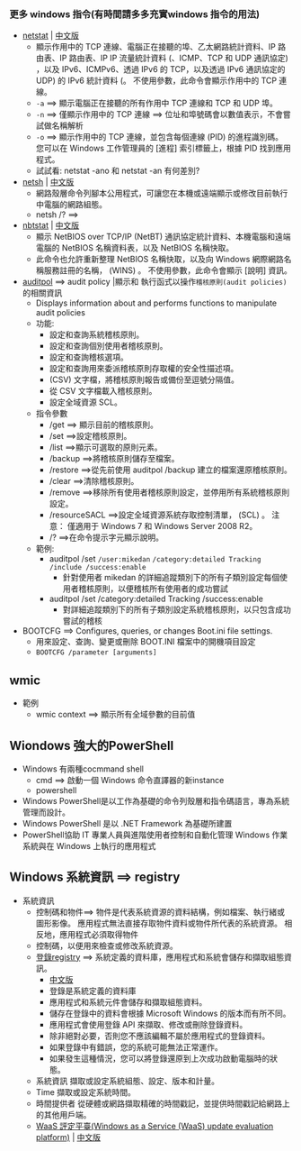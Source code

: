 ### 更多 windows 指令(有時間請多多充實windows 指令的用法)
- [netstat](https://learn.microsoft.com/en-us/windows-server/administration/windows-commands/netstat) |  [中文版](https://learn.microsoft.com/zh-tw/windows-server/administration/windows-commands/netstat)
  - 顯示作用中的 TCP 連線、電腦正在接聽的埠、乙太網路統計資料、IP 路由表、IP 路由表、IP IP 流量統計資料 (、ICMP、TCP 和 UDP 通訊協定) ，以及 IPv6、ICMPv6、透過 IPv6 的 TCP，以及透過 IPv6 通訊協定的 UDP) 的 IPv6 統計資料 (。 不使用參數，此命令會顯示作用中的 TCP 連線。
  - `-a`	==> 顯示電腦正在接聽的所有作用中 TCP 連線和 TCP 和 UDP 埠。
  - `-n`	==> 僅顯示作用中的 TCP 連線 ==> 位址和埠號碼會以數值表示，不會嘗試做名稱解析
  - `-o` ==> 顯示作用中的 TCP 連線，並包含每個連線 (PID) 的進程識別碼。 您可以在 Windows 工作管理員的 [進程] 索引標籤上，根據 PID 找到應用程式。
  - 試試看: netstat -ano 和 netstat -an 有何差別?
- [netsh](https://learn.microsoft.com/en-us/windows-server/administration/windows-commands/netsh)  | [中文版](https://learn.microsoft.com/zh-tw/windows-server/administration/windows-commands/netsh)
  - 網路殼層命令列腳本公用程式，可讓您在本機或遠端顯示或修改目前執行中電腦的網路組態。
  - netsh /? ==> 
- [nbtstat](https://learn.microsoft.com/en-us/windows-server/administration/windows-commands/nbtstat) | [中文版](https://learn.microsoft.com/zh-tw/windows-server/administration/windows-commands/nbtstat)
  - 顯示 NetBIOS over TCP/IP (NetBT) 通訊協定統計資料、本機電腦和遠端電腦的 NetBIOS 名稱資料表，以及 NetBIOS 名稱快取。
  - 此命令也允許重新整理 NetBIOS 名稱快取，以及向 Windows 網際網路名稱服務註冊的名稱， (WINS) 。 不使用參數，此命令會顯示 [說明] 資訊。 
- [auditpol](https://learn.microsoft.com/zh-tw/windows-server/administration/windows-commands/auditpol)  ==> audit policy |顯示和 執行函式以操作`稽核原則(audit policies)`的相關資訊
  - Displays information about and performs functions to manipulate audit policies
  - 功能:
    - 設定和查詢系統稽核原則。
    - 設定和查詢個別使用者稽核原則。
    - 設定和查詢稽核選項。
    - 設定和查詢用來委派稽核原則存取權的安全性描述項。
    - (CSV) 文字檔，將稽核原則報告或備份至逗號分隔值。
    - 從 CSV 文字檔載入稽核原則。
    - 設定全域資源 SCL。
  - 指令參數
    - /get	==> 顯示目前的稽核原則。 
    - /set	==>設定稽核原則。
    - /list	==>顯示可選取的原則元素。 
    - /backup ==>將稽核原則儲存至檔案。
    - /restore	==>從先前使用 auditpol /backup 建立的檔案還原稽核原則。
    - /clear	==>清除稽核原則。
    - /remove	==>移除所有使用者稽核原則設定，並停用所有系統稽核原則設定。
    - /resourceSACL	==>設定全域資源系統存取控制清單， (SCL) 。 注意： 僅適用于 Windows 7 和 Windows Server 2008 R2。
    - /?	==>在命令提示字元顯示說明。 
  - 範例:
    - auditpol /set `/user:mikedan` `/category:detailed Tracking` `/include /success:enable`
      - 針對使用者 mikedan 的詳細追蹤類別下的所有子類別設定每個使用者稽核原則，以便稽核所有使用者的成功嘗試
    - auditpol /set /category:detailed Tracking /success:enable
      - 對詳細追蹤類別下的所有子類別設定系統稽核原則，以只包含成功嘗試的稽核
- BOOTCFG ==> Configures, queries, or changes Boot.ini file settings.
  - 用來設定、查詢、變更或刪除 BOOT.INI 檔案中的開機項目設定
  - `BOOTCFG /parameter [arguments]`
## wmic
- 範例
  - wmic context ==> 顯示所有全域參數的目前值

## Wiondows 強大的PowerShell
- Windows 有兩種cocmmand shell
  - cmd  ==> 啟動一個 Windows 命令直譯器的新instance
  - powershell
- Windows PowerShell是以工作為基礎的命令列殼層和指令碼語言，專為系統管理而設計。
- Windows PowerShell 是以 .NET Framework 為基礎所建置
- PowerShell協助 IT 專業人員與進階使用者控制和自動化管理 Windows 作業系統與在 Windows 上執行的應用程式 

## Windows 系統資訊 ==> registry
- 系統資訊
  - 控制碼和物件==>	物件是代表系統資源的資料結構，例如檔案、執行緒或圖形影像。 應用程式無法直接存取物件資料或物件所代表的系統資源。 相反地，應用程式必須取得物件
  - 控制碼，以便用來檢查或修改系統資源。
  - [登錄registry](https://learn.microsoft.com/zh-tw/windows/win32/sysinfo/registry) ==>	系統定義的資料庫，應用程式和系統會儲存和擷取組態資訊。
    - [中文版]()
    - 登錄是系統定義的資料庫
    - 應用程式和系統元件會儲存和擷取組態資料。
    - 儲存在登錄中的資料會根據 Microsoft Windows 的版本而有所不同。
    - 應用程式會使用登錄 API 來擷取、修改或刪除登錄資料。
    - 除非絕對必要，否則您不應該編輯不屬於應用程式的登錄資料。
    - 如果登錄中有錯誤，您的系統可能無法正常運作。
    - 如果發生這種情況，您可以將登錄還原到上次成功啟動電腦時的狀態。 
  - 系統資訊	擷取或設定系統組態、設定、版本和計量。
  - Time	擷取或設定系統時間。
  - 時間提供者	從硬體或網路擷取精確的時間戳記，並提供時間戳記給網路上的其他用戶端。
  - [WaaS 評定平臺(Windows as a Service (WaaS) update evaluation platform)]() | [中文版](https://learn.microsoft.com/zh-tw/windows/win32/sysinfo/about-update-assessor-service)

